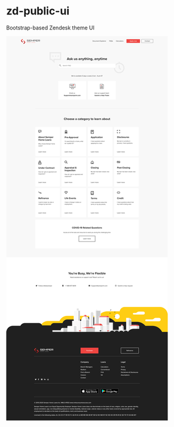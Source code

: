 # zd-public-ui

Bootstrap-based Zendesk theme UI

![Bootstrap-based Zendesk theme UI](https://github.com/ciccarone/zd-public-ui/blob/main/screenshot.png)
